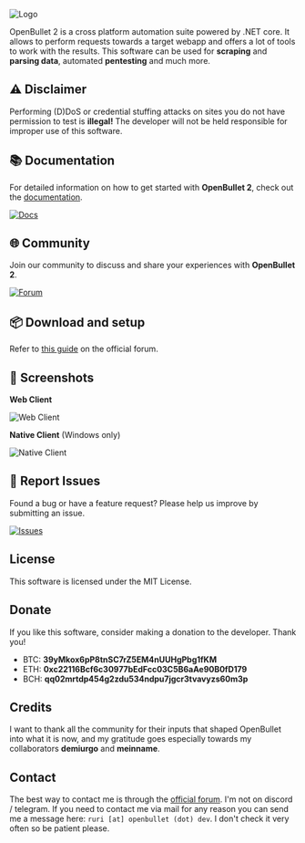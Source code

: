 ![Logo](https://i.imgur.com/sToEkJC.png)

OpenBullet 2 is a cross platform automation suite powered by .NET core. It allows to perform requests towards a target webapp and offers a lot of tools to work with the results. This software can be used for **scraping** and **parsing data**, automated **pentesting** and much more.

## ⚠️ Disclaimer
Performing (D)DoS or credential stuffing attacks on sites you do not have permission to test is **illegal!** The developer will not be held responsible for improper use of this software.

## 📚 Documentation
For detailed information on how to get started with **OpenBullet 2**, check out the [documentation](https://docs.openbullet.dev).

[![Docs](https://img.shields.io/badge/Docs-Read_the_Docs-3ea489.svg)](https://docs.openbullet.dev)

## 🌐 Community
Join our community to discuss and share your experiences with **OpenBullet 2**.

[![Forum](https://img.shields.io/badge/Forum-Join_the_community-1abc9c.svg)](https://discourse.openbullet.dev/)

## 📦 Download and setup
Refer to [this guide](https://discourse.openbullet.dev/t/wip-how-to-download-and-start-openbullet-2/29) on the official forum.

## 📸 Screenshots
**Web Client**

![Web Client](https://github.com/openbullet/OpenBullet2-Private/assets/48930622/4c009929-9254-4180-9c37-0b3a53efdbd3)

**Native Client** (Windows only)

![Native Client](https://user-images.githubusercontent.com/48930622/151500974-5cb7a9fd-766b-44ab-b32e-f7d623c0e7dd.png)

## 🐛 Report Issues
Found a bug or have a feature request? Please help us improve by submitting an issue.

[![Issues](https://img.shields.io/badge/Issues-Create_a_new_issue-E74C3C.svg)](https://github.com/openbullet/OpenBullet2/issues/new)

## License
This software is licensed under the MIT License.

## Donate
If you like this software, consider making a donation to the developer. Thank you!
- BTC: **39yMkox6pP8tnSC7rZ5EM4nUUHgPbg1fKM**
- ETH: **0xc22116Bcf6c30977bEdFcc03C5B6aAe90B0fD179**
- BCH: **qq02mrtdp454g2zdu534ndpu7jgcr3tvavyzs60m3p**

## Credits
I want to thank all the community for their inputs that shaped OpenBullet into what it is now, and my gratitude goes especially towards my collaborators **demiurgo** and **meinname**.

## Contact
The best way to contact me is through the [official forum](https://discourse.openbullet.dev/u/Ruri). I'm not on discord / telegram.
If you need to contact me via mail for any reason you can send me a message here: `ruri [at] openbullet (dot) dev`. I don't check it very often so be patient please.
